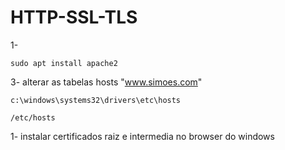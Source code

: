 # HTTP-SSL-TLS

1-

    sudo apt install apache2

3- alterar as tabelas hosts "www.simoes.com"

    c:\windows\systems32\drivers\etc\hosts

    /etc/hosts

1- instalar certificados raiz e intermedia no browser do windows

